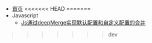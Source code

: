 * [首页](/)
<<<<<<< HEAD
=======
* Javascript
  - [Js通过deepMerge实现默认配置和自定义配置的合并](/docs/Javascript/Js通过deepMerge实现默认配置和自定义配置的合并.md)
>>>>>>> dev
